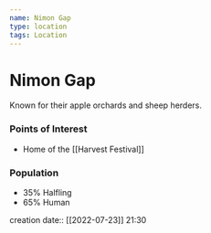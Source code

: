 ```yaml
---
name: Nimon Gap
type: location
tags: Location
---
```


# Nimon Gap 
Known for their apple orchards and sheep herders.

### Points of Interest
- Home of the [[Harvest Festival]]

### Population
- 35% Halfling
- 65% Human

creation date:: [[2022-07-23]] 21:30